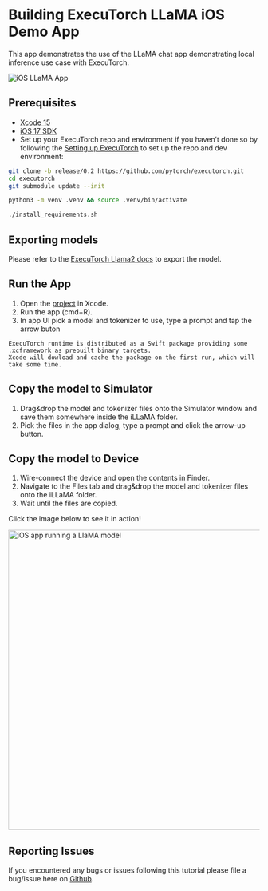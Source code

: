 # Building ExecuTorch LLaMA iOS Demo App

This app demonstrates the use of the LLaMA chat app demonstrating local inference use case with ExecuTorch.

<img src="../_static/img/llama_ios_app.png" alt="iOS LLaMA App" /><br>

## Prerequisites
* [Xcode 15](https://developer.apple.com/xcode)
* [iOS 17 SDK](https://developer.apple.com/ios)
* Set up your ExecuTorch repo and environment if you haven’t done so by following the [Setting up ExecuTorch](https://pytorch.org/executorch/stable/getting-started-setup) to set up the repo and dev environment:

```bash
git clone -b release/0.2 https://github.com/pytorch/executorch.git
cd executorch
git submodule update --init

python3 -m venv .venv && source .venv/bin/activate

./install_requirements.sh
```

## Exporting models
Please refer to the [ExecuTorch Llama2 docs](https://github.com/pytorch/executorch/blob/main/examples/models/llama2/README.md) to export the model.

## Run the App

1. Open the [project](https://github.com/pytorch/executorch/blob/main/examples/demo-apps/apple_ios/LLaMA/LLaMA.xcodeproj) in Xcode.
2. Run the app (cmd+R).
3. In app UI pick a model and tokenizer to use, type a prompt and tap the arrow buton

```{note}
ExecuTorch runtime is distributed as a Swift package providing some .xcframework as prebuilt binary targets.
Xcode will dowload and cache the package on the first run, which will take some time.
```

## Copy the model to Simulator

1. Drag&drop the model and tokenizer files onto the Simulator window and save them somewhere inside the iLLaMA folder.
2. Pick the files in the app dialog, type a prompt and click the arrow-up button.

## Copy the model to Device

1. Wire-connect the device and open the contents in Finder.
2. Navigate to the Files tab and drag&drop the model and tokenizer files onto the iLLaMA folder.
3. Wait until the files are copied.

Click the image below to see it in action!

<a href="https://pytorch.org/executorch/main/_static/img/llama_ios_app.mp4">
  <img src="https://pytorch.org/executorch/main/_static/img/llama_ios_app.png" width="600" alt="iOS app running a LlaMA model">
</a>

## Reporting Issues
If you encountered any bugs or issues following this tutorial please file a bug/issue here on [Github](https://github.com/pytorch/executorch/issues/new).
